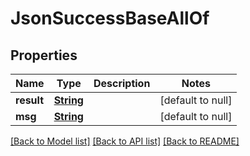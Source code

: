 # JsonSuccessBaseAllOf
## Properties

Name | Type | Description | Notes
------------ | ------------- | ------------- | -------------
**result** | [**String**](string.md) |  | [default to null]
**msg** | [**String**](string.md) |  | [default to null]

[[Back to Model list]](../README.md#documentation-for-models) [[Back to API list]](../README.md#documentation-for-api-endpoints) [[Back to README]](../README.md)

